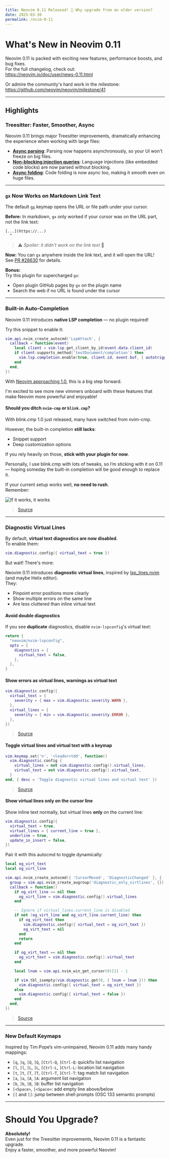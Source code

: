 ```yaml
---
title: Neovim 0.11 Released! 🎉 Why upgrade from an older version?
date: 2025-03-30
permalink: /nvim-0-11
---
```


# What's New in Neovim 0.11

Neovim 0.11 is packed with exciting new features, performance boosts, and bug fixes.  
For the full changelog, check out:  
<https://neovim.io/doc/user/news-0.11.html>

Or admire the community's hard work in the milestone:  
<https://github.com/neovim/neovim/milestone/41>

---

## Highlights

### Treesitter: Faster, Smoother, Async

Neovim 0.11 brings major Treesitter improvements, dramatically enhancing the experience when working with large files:

- [**Async parsing**](https://github.com/neovim/neovim/pull/31631): Parsing now happens asynchronously, so your UI won't freeze on big files.
- [**Non-blocking injection queries**](https://github.com/neovim/neovim/pull/32000): Language injections (like embedded code blocks) are now parsed without blocking.
- [**Async folding**](https://github.com/neovim/neovim/pull/31827): Code folding is now async too, making it smooth even on huge files.

---

### `gx` Now Works on Markdown Link Text

The default [`gx`](https://neovim.io/doc/user/various.html#gx) keymap opens the URL or file path under your cursor.

**Before:** In markdown, `gx` only worked if your cursor was on the URL part, not the link text:

```
[...](https://...)
  ^
```

> ⚠️ *Spoiler: it didn't work on the link text* 🫠

**Now:** You can `gx` anywhere inside the link text, and it will open the URL!  
See [PR #28630](https://github.com/neovim/neovim/pull/28630) for details.

**Bonus:**  
Try this plugin for supercharged `gx`:

- Open plugin GitHub pages by `gx` on the plugin name
- Search the web if no URL is found under the cursor

<div class="gh-card gh-large" data-repo="chrishrb/gx.nvim"></div>

---

### Built-in Auto-Completion

Neovim 0.11 introduces **native LSP completion** — no plugin required!

Try this snippet to enable it:

```lua
vim.api.nvim_create_autocmd('LspAttach', {
  callback = function(event)
    local client = vim.lsp.get_client_by_id(event.data.client_id)
    if client:supports_method('textDocument/completion') then
      vim.lsp.completion.enable(true, client.id, event.buf, { autotrigger = true })
    end
  end,
})
```

With [Neovim approaching 1.0](https://github.com/neovim/neovim/issues/20451), this is a big step forward.

I'm excited to see more new vimmers onboard with these features that make Neovim more powerful and enjoyable!

#### Should you ditch `nvim-cmp` or `blink.cmp`?

<div class="github-card" data-github="hrsh7th/nvim-cmp" data-width="400"></div>
<script src="//cdn.jsdelivr.net/github-cards/latest/widget.js"></script>
<div class="gh-card gh-large" data-repo="Saghen/blink.cmp"></div>

<div class="github-card" data-github="" data-width="400"></div>
<script src="//cdn.jsdelivr.net/github-cards/latest/widget.js"></script>

With blink.cmp 1.0 just released, many have switched from nvim-cmp.

However, the built-in completion **still lacks**:

- Snippet support
- Deep customization options

If you rely heavily on those, **stick with your plugin for now**.

Personally, I use blink.cmp with lots of tweaks, so I’m sticking with it on 0.11 — hoping someday the built-in completion will be good enough to replace it.

If your current setup works well, **no need to rush**.  
Remember:

![If it works, it works](https://btj93.github.io/nvim-0-11/if_it_works_it_works.png)  
> [Source](https://www.reddit.com/r/ProgrammerHumor/comments/w6ysl9/if_it_works_it_works/)

---

### Diagnostic Virtual Lines

By default, **virtual text diagnostics are now disabled**.  
To enable them:

```lua
vim.diagnostic.config({ virtual_text = true })
```

But wait! There's more:

Neovim 0.11 introduces **diagnostic virtual lines**, inspired by [lsp_lines.nvim](https://sr.ht/~whynothugo/lsp_lines.nvim/) (and maybe Helix editor).  
They:

- Pinpoint error positions more clearly
- Show multiple errors on the same line
- Are less cluttered than inline virtual text

#### Avoid double diagnostics

If you see **duplicate** diagnostics, disable `nvim-lspconfig`'s virtual text:

```lua
return {
  "neovim/nvim-lspconfig",
  opts = {
    diagnostics = {
      virtual_text = false,
    },
  },
}
```

#### Show errors as virtual lines, warnings as virtual text

```lua
vim.diagnostic.config({
  virtual_text = {
    severity = { max = vim.diagnostic.severity.WARN },
  },
  virtual_lines = {
    severity = { min = vim.diagnostic.severity.ERROR },
  },
})
```

> [Source](https://www.reddit.com/r/neovim/comments/1jo9oe9/i_set_up_my_config_to_use_virtual_lines_for)

#### Toggle virtual lines and virtual text with a keymap

```lua
vim.keymap.set('n', '<leader>tdd', function()
  vim.diagnostic.config {
    virtual_lines = not vim.diagnostic.config().virtual_lines,
    virtual_text = not vim.diagnostic.config().virtual_text,
  }
end, { desc = 'Toggle diagnostic virtual lines and virtual text' })
```

> [Source](https://www.reddit.com/r/neovim/comments/1jo9oe9/comment/mkti11p/)

#### Show virtual lines **only** on the cursor line

Show inline text normally, but virtual lines **only** on the current line:

```lua
vim.diagnostic.config({
  virtual_text = true,
  virtual_lines = { current_line = true },
  underline = true,
  update_in_insert = false,
})
```

Pair it with this autocmd to toggle dynamically:

```lua
local og_virt_text
local og_virt_line

vim.api.nvim_create_autocmd({ 'CursorMoved', 'DiagnosticChanged' }, {
  group = vim.api.nvim_create_augroup('diagnostic_only_virtlines', {}),
  callback = function()
    if og_virt_line == nil then
      og_virt_line = vim.diagnostic.config().virtual_lines
    end

    -- Ignore if virtual_lines.current_line is disabled
    if not (og_virt_line and og_virt_line.current_line) then
      if og_virt_text then
        vim.diagnostic.config({ virtual_text = og_virt_text })
        og_virt_text = nil
      end
      return
    end

    if og_virt_text == nil then
      og_virt_text = vim.diagnostic.config().virtual_text
    end

    local lnum = vim.api.nvim_win_get_cursor(0)[1] - 1

    if vim.tbl_isempty(vim.diagnostic.get(0, { lnum = lnum })) then
      vim.diagnostic.config({ virtual_text = og_virt_text })
    else
      vim.diagnostic.config({ virtual_text = false })
    end
  end,
})
```

> [Source](https://www.reddit.com/r/neovim/comments/1jpbc7s/disable_virtual_text_if_there_is_diagnostic_in/)

---

### New Default Keymaps

Inspired by Tim Pope’s vim-unimpaired, Neovim 0.11 adds many handy mappings:

- `[q`, `]q`, `[Q`, `]Q`, `[Ctrl-Q`, `]Ctrl-Q`: quickfix list navigation
- `[l`, `]l`, `[L`, `]L`, `[Ctrl-L`, `]Ctrl-L`: location list navigation
- `[t`, `]t`, `[T`, `]T`, `[Ctrl-T`, `]Ctrl-T`: tag match list navigation
- `[a`, `]a`, `[A`, `]A`: argument list navigation
- `[b`, `]b`, `[B`, `]B`: buffer list navigation
- `[<Space>`, `]<Space>`: add empty line above/below
- `[[` and `]]`: jump between shell prompts (OSC 133 semantic prompts)

---

# Should You Upgrade?

**Absolutely!**  
Even just for the Treesitter improvements, Neovim 0.11 is a fantastic upgrade.  
Enjoy a faster, smoother, and more powerful Neovim!
